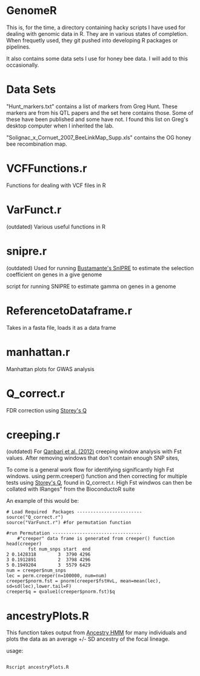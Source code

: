 GenomeR
=======
This is, for the time, a directory containing hacky scripts I have used for dealing with genomic data in R. They are in various states of completion. When frequetly used, they git pushed into developing R packages or pipelines.

It also contains some data sets I use for honey bee data. I will add to this occasionally. 

# Data Sets
"Hunt_markers.txt" contains a list of markers from Greg Hunt. These markers are from his QTL papers and the set here contains those. Some of these have been published and some have not. I found this list on Greg's desktop computer when I inherited the lab.


"Solignac_x_Cornuet_2007_BeeLinkMap_Supp.xls" contains the OG honey bee recombination map. 



# VCFFunctions.r 

Functions for dealing with VCF files in R

# VarFunct.r
(outdated)
Various useful functions in R

# snipre.r 
(outdated)
Used for running [Bustamante's SnIPRE](http://journals.plos.org/ploscompbiol/article?id=10.1371/journal.pcbi.1002806) to estimate the selection coefficient on genes in a give genome

script for running SNIPRE to estimate gamma on genes in a genome

# ReferencetoDataframe.r

Takes in a fasta file, loads it as a data frame

# manhattan.r

Manhattan plots for GWAS analysis

# Q_correct.r

FDR correction using [Storey's Q](http://www.genomine.org/papers/directfdr.pdf)

# creeping.r

(outdated)
For [Qanbari et al. (2012)](http://journals.plos.org/plosone/article?id=10.1371/journal.pone.0049525) creeping window analysis with Fst values. After removing windows that don't contain enough SNP sites, 


To come is a general work flow for identifying significantly high Fst windows. using perm.creeper() function and then correcting for multiple tests using [Storey's Q](http://www.genomine.org/papers/directfdr.pdf), found in Q_correct.r.  High Fst windwos can then be collated with IRanges" from the BioconductoR suite

An example of this would be:

<pre><code># Load Required  Packages ------------------------
source("Q_correct.r")
source("VarFunct.r") #for permutation function
	
#run Permutation --------------------------------- 	
	#"creeper" data frame is generated from creeper() function
head(creeper)
        fst num_snps start  end
2 0.1428318        3  3790 4296
3 0.1912891        2  3798 4296
5 0.1949204        3  5579 6429
num = creeper$num_snps
lec = perm.creeper(n=100000, num=num)
creeper$pnorm.fst = pnorm(creeper$fstHvL, mean=mean(lec), sd=sd(lec),lower.tail=F)
creeper$q = qvalue1(creeper$pnorm.fst)$q
</code></pre>

# ancestryPlots.R 

This function takes output from [Ancestry HMM](http://biorxiv.org/content/early/2016/07/15/064238) for many individuals and plots the data as an average +/- SD ancestry of the focal lineage. 

usage: 
<pre><code>
Rscript ancestryPlots.R <FILE1 .ahmm.maxpost>
</code></pre>




